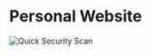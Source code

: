 # Personal Website

![Quick Security Scan](https://github.com/VyvorThePaladin/sujitkonapur.me/workflows/Quick%20Security%20Scan/badge.svg)
